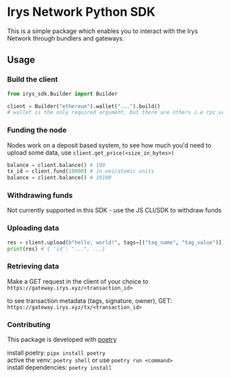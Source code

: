 # Irys Network Python SDK

This is a simple package which enables you to interact with the Irys Network through bundlers and gateways.


## Usage

### Build the client
```py
from irys_sdk.Builder import Builder

client = Builder("ethereum").wallet("...").build()
# wallet is the only required argument, but there are others i.e rpc_url("...") to set a custom RPC URL
```

### Funding the node
Nodes work on a deposit based system, to see how much you'd need to upload some data, use `client.get_price(<size_in_bytes>)`
```py
balance = client.balance() # 100
tx_id = client.fund(10000) # in wei/atomic units
balance = client.balance() # 10100
```

### Withdrawing funds
Not currently supported in this SDK - use the JS CLI/SDK to withdraw funds

### Uploading data
```py
res = client.upload(b"hello, world!", tags=[("tag_name", "tag_value")])
print(res) # { 'id': "...", ...}
```

### Retrieving data
Make a GET request in the client of your choice to 
`https://gateway.irys.xyz/<transaction_id>`

to see transaction metadata (tags, signature, owner), GET:
`https://gateway.irys.xyz/tx/<transaction_id>`


### Contributing

This package is developed with [poetry](https://python-poetry.org/docs/)

install poetry: `pipx install poetry` \
active the venv: `poetry shell` or use `poetry run <command>` \
install dependencies: `poetry install`

